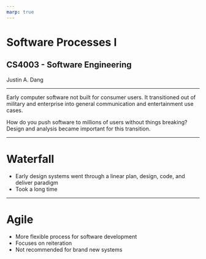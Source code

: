 ```yaml
---
marp: true
---
```


# Software Processes I
## CS4003 - Software Engineering
Justin A. Dang

---
Early computer software not built for consumer users. It transitioned out of military and enterprise into general communication and entertainment use cases. 

How do you push software to millions of users without things breaking? 
Design and analysis became important for this transition.

---

# Waterfall
- Early design systems went through a linear plan, design, code, and deliver paradigm
- Took a long time

---

# Agile
- More flexible process for software development
- Focuses on reiteration
-  Not recommended for brand new systems
